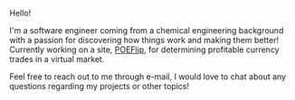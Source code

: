 Hello! 

I'm a software engineer coming from a chemical engineering background with a passion for discovering how things work and making them better! Currently working on a site, [POEFlip](https://github.com/ChrisDiep/POE-Flip), for determining profitable currency trades in a virtual market. 

Feel free to reach out to me through e-mail, I would love to chat about any questions regarding my projects or other topics!

<!--
**ChrisDiep/ChrisDiep** is a ✨ _special_ ✨ repository because its `README.md` (this file) appears on your GitHub profile.

Here are some ideas to get you started:

- 🔭 I’m currently working on ...
- 🌱 I’m currently learning ...
- 👯 I’m looking to collaborate on ...
- 🤔 I’m looking for help with ...
- 💬 Ask me about ...
- 📫 How to reach me: ...
- 😄 Pronouns: ...
- ⚡ Fun fact: ...
-->
